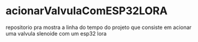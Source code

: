 # acionarValvulaComESP32LORA
repositorio pra mostra a linha do tempo do projeto que consiste em acionar uma valvula slenoide com um esp32 lora
